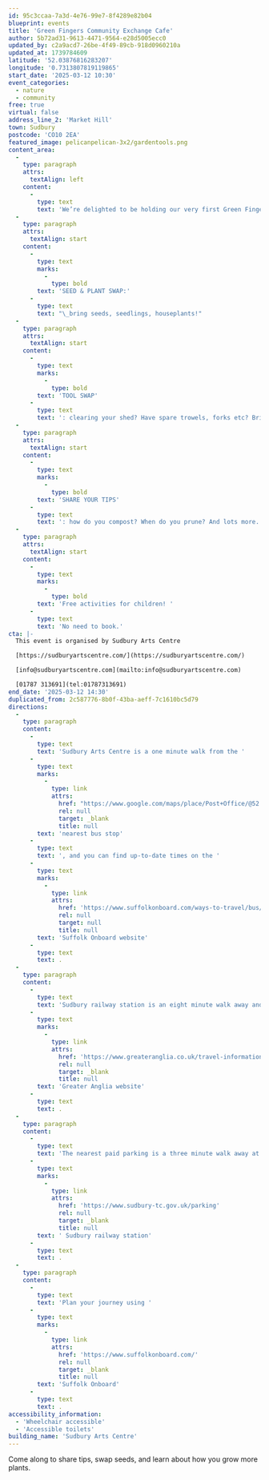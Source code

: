```yaml
---
id: 95c3ccaa-7a3d-4e76-99e7-8f4289e82b04
blueprint: events
title: 'Green Fingers Community Exchange Cafe'
author: 5b72ad31-9613-4471-9564-e28d5005ecc0
updated_by: c2a9acd7-26be-4f49-89cb-918d0960210a
updated_at: 1739784609
latitude: '52.03876816283207'
longitude: '0.7313807819119865'
start_date: '2025-03-12 10:30'
event_categories:
  - nature
  - community
free: true
virtual: false
address_line_2: 'Market Hill'
town: Sudbury
postcode: 'CO10 2EA'
featured_image: pelicanpelican-3x2/gardentools.png
content_area:
  -
    type: paragraph
    attrs:
      textAlign: left
    content:
      -
        type: text
        text: 'We’re delighted to be holding our very first Green Fingers Community Exchange Cafe. Running from 10.30am to 2.30pm.'
  -
    type: paragraph
    attrs:
      textAlign: start
    content:
      -
        type: text
        marks:
          -
            type: bold
        text: 'SEED & PLANT SWAP:'
      -
        type: text
        text: "\_bring seeds, seedlings, houseplants!"
  -
    type: paragraph
    attrs:
      textAlign: start
    content:
      -
        type: text
        marks:
          -
            type: bold
        text: 'TOOL SWAP'
      -
        type: text
        text: ': clearing your shed? Have spare trowels, forks etc? Bring them along so someone else can make good use of them.'
  -
    type: paragraph
    attrs:
      textAlign: start
    content:
      -
        type: text
        marks:
          -
            type: bold
        text: 'SHARE YOUR TIPS'
      -
        type: text
        text: ': how do you compost? When do you prune? And lots more.'
  -
    type: paragraph
    attrs:
      textAlign: start
    content:
      -
        type: text
        marks:
          -
            type: bold
        text: 'Free activities for children! '
      -
        type: text
        text: 'No need to book.'
cta: |-
  This event is organised by Sudbury Arts Centre

  [https://sudburyartscentre.com/](https://sudburyartscentre.com/) 

  [info@sudburyartscentre.com](mailto:info@sudburyartscentre.com)

  [01787 313691](tel:01787313691)
end_date: '2025-03-12 14:30'
duplicated_from: 2c587776-8b0f-43ba-aeff-7c1610bc5d79
directions:
  -
    type: paragraph
    content:
      -
        type: text
        text: 'Sudbury Arts Centre is a one minute walk from the '
      -
        type: text
        marks:
          -
            type: link
            attrs:
              href: "https://www.google.com/maps/place/Post+Office/@52.0390059,0.7290549,17z/data=!4m23!1m16!4m15!1m6!1m2!1s0x47d85572debceccf:0xe403bdb3949223c3!2sPost+Office,+Sudbury+CO10+1RF!2m2!1d0.731874!2d52.039402!1m6!1m2!1s0x47d855731b7ce873:0x7277a1b5616dca22!2sSudbury+Arts+Centre,+Arts+Centre+(St+Peter's,+Market+Hill,+Sudbury+CO10+2EA!2m2!1d0.7314094!2d52.0386735!3e2!3m5!1s0x47d85572debceccf:0xe403bdb3949223c3!8m2!3d52.039402!4d0.731874!16s%2Fg%2F1q67mf02b?entry=ttu&g_ep=EgoyMDI0MDkwMi4xIKXMDSoASAFQAw%3D%3D"
              rel: null
              target: _blank
              title: null
        text: 'nearest bus stop'
      -
        type: text
        text: ', and you can find up-to-date times on the '
      -
        type: text
        marks:
          -
            type: link
            attrs:
              href: 'https://www.suffolkonboard.com/ways-to-travel/bus/bus-timetable-updates/'
              rel: null
              target: null
              title: null
        text: 'Suffolk Onboard website'
      -
        type: text
        text: .
  -
    type: paragraph
    content:
      -
        type: text
        text: 'Sudbury railway station is an eight minute walk away and you can find times on the '
      -
        type: text
        marks:
          -
            type: link
            attrs:
              href: 'https://www.greateranglia.co.uk/travel-information/station-information/suy'
              rel: null
              target: _blank
              title: null
        text: 'Greater Anglia website'
      -
        type: text
        text: .
  -
    type: paragraph
    content:
      -
        type: text
        text: 'The nearest paid parking is a three minute walk away at'
      -
        type: text
        marks:
          -
            type: link
            attrs:
              href: 'https://www.sudbury-tc.gov.uk/parking'
              rel: null
              target: _blank
              title: null
        text: ' Sudbury railway station'
      -
        type: text
        text: .
  -
    type: paragraph
    content:
      -
        type: text
        text: 'Plan your journey using '
      -
        type: text
        marks:
          -
            type: link
            attrs:
              href: 'https://www.suffolkonboard.com/'
              rel: null
              target: _blank
              title: null
        text: 'Suffolk Onboard'
      -
        type: text
        text: .
accessibility_information:
  - 'Wheelchair accessible'
  - 'Accessible toilets'
building_name: 'Sudbury Arts Centre'
---
```

Come along to share tips, swap seeds, and learn about how you grow more plants.